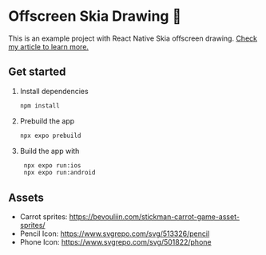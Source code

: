 # Offscreen Skia Drawing 🎨

This is an example project with React Native Skia offscreen drawing. [Check my article to learn more.](https://dawidzawada.dev/blog/offscreen-drawing-with-react-native-skia/)

## Get started

1. Install dependencies

   ```bash
   npm install
   ```
2. Prebuild the app
   ```bash
   npx expo prebuild
   ```   


3. Build the app with

   ```bash
    npx expo run:ios
    npx expo run:android
   ```


## Assets
- Carrot sprites: https://bevouliin.com/stickman-carrot-game-asset-sprites/
- Pencil Icon: https://www.svgrepo.com/svg/513326/pencil
- Phone Icon: https://www.svgrepo.com/svg/501822/phone

